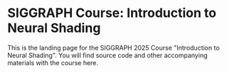 # SIGGRAPH Course: Introduction to Neural Shading

This is the landing page for the SIGGRAPH 2025 Course "Introduction to Neural Shading". You will find source code and other accompanying materials with the course here.
